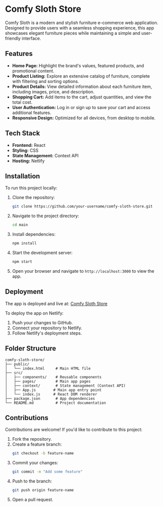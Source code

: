 # Comfy Sloth Store

Comfy Sloth is a modern and stylish furniture e-commerce web application. Designed to provide users with a seamless shopping experience, this app showcases elegant furniture pieces while maintaining a simple and user-friendly interface.

## Features

- **Home Page:** Highlight the brand's values, featured products, and promotional content.
- **Product Listing:** Explore an extensive catalog of furniture, complete with filtering and sorting options.
- **Product Details:** View detailed information about each furniture item, including images, price, and description.
- **Shopping Cart:** Add items to the cart, adjust quantities, and view the total cost.
- **User Authentication:** Log in or sign up to save your cart and access additional features.
- **Responsive Design:** Optimized for all devices, from desktop to mobile.

## Tech Stack

- **Frontend:** React
- **Styling:** CSS
- **State Management:** Context API
- **Hosting:** Netlify

## Installation

To run this project locally:

1. Clone the repository:
   ```bash
   git clone https://github.com/your-username/comfy-sloth-store.git
   ```

2. Navigate to the project directory:
   ```bash
   cd main
   ```

3. Install dependencies:
   ```bash
   npm install
   ```

4. Start the development server:
   ```bash
   npm start
   ```

5. Open your browser and navigate to `http://localhost:3000` to view the app.

## Deployment

The app is deployed and live at: [Comfy Sloth Store](https://comfy-sloth-store1.netlify.app)

To deploy the app on Netlify:

1. Push your changes to GitHub.
2. Connect your repository to Netlify.
3. Follow Netlify's deployment steps.

## Folder Structure

```
comfy-sloth-store/
├── public/
│   └── index.html     # Main HTML file
├── src/
│   ├── components/    # Reusable components
│   ├── pages/         # Main app pages
│   ├── context/       # State management (Context API)
│   ├── App.js        # Main app entry point
│   └── index.js      # React DOM renderer
├── package.json       # App dependencies
└── README.md          # Project documentation
```

## Contributions

Contributions are welcome! If you'd like to contribute to this project:

1. Fork the repository.
2. Create a feature branch:
   ```bash
   git checkout -b feature-name
   ```
3. Commit your changes:
   ```bash
   git commit -m "Add some feature"
   ```
4. Push to the branch:
   ```bash
   git push origin feature-name
   ```
5. Open a pull request.
